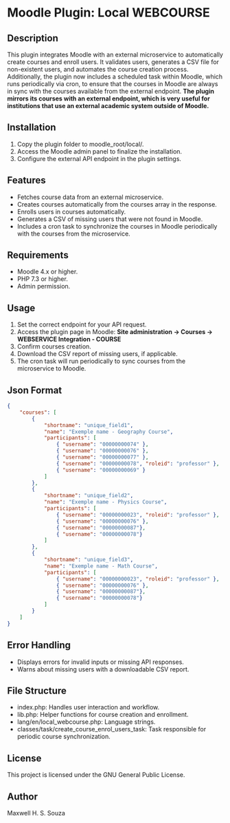 # Moodle Plugin: Local WEBCOURSE
## Description
This plugin integrates Moodle with an external microservice to automatically create courses and enroll users. It validates users, generates a CSV file for non-existent users, and automates the course creation process. Additionally, the plugin now includes a scheduled task within Moodle, which runs periodically via cron, to ensure that the courses in Moodle are always in sync with the courses available from the external endpoint.
**The plugin mirrors its courses with an external endpoint, which is very useful for institutions that use an external academic system outside of Moodle.**

## Installation
1. Copy the plugin folder to moodle_root/local/.
2. Access the Moodle admin panel to finalize the installation.
3. Configure the external API endpoint in the plugin settings.

## Features
 - Fetches course data from an external microservice.
 - Creates courses automatically from the courses array in the response.
 - Enrolls users in courses automatically.
 - Generates a CSV of missing users that were not found in Moodle.
 - Includes a cron task to synchronize the courses in Moodle periodically with the courses from the microservice.

## Requirements
 - Moodle 4.x or higher.
 - PHP 7.3 or higher.
 - Admin permission.

## Usage
1. Set the correct endpoint for your API request.
2. Access the plugin page in Moodle: **Site administration -> Courses -> WEBSERVICE Integration - COURSE**
3. Confirm courses creation.
4. Download the CSV report of missing users, if applicable.
5. The cron task will run periodically to sync courses from the microservice to Moodle.

## Json Format
```json
{
    "courses": [
        {
            "shortname": "unique_field1",
            "name": "Exemple name - Geography Course",
            "participants": [
                { "username": "00000000074" },
                { "username": "00000000076" },
                { "username": "00000000077" },
                { "username": "00000000078", "roleid": "professor" },
                { "username": "00000000069" }
            ]
        },
        {
            "shortname": "unique_field2",
            "name": "Exemple name - Physics Course",
            "participants": [
                { "username": "00000000023", "roleid": "professor" },
                { "username": "00000000076" },
                { "username": "00000000087"},
                { "username": "00000000078"}
            ]
        },
        {
            "shortname": "unique_field3",
            "name": "Exemple name - Math Course",
            "participants": [
                { "username": "00000000023", "roleid": "professor" },
                { "username": "00000000076" },
                { "username": "00000000087"},
                { "username": "00000000078"}
            ]
        }
    ]
}
```

## Error Handling
 - Displays errors for invalid inputs or missing API responses.
 - Warns about missing users with a downloadable CSV report.

## File Structure
 - index.php: Handles user interaction and workflow.
 - lib.php: Helper functions for course creation and enrollment.
 - lang/en/local_webcourse.php: Language strings.
 - classes/task/create_course_enrol_users_task: Task responsible for periodic course synchronization.

## License
This project is licensed under the GNU General Public License.

## Author
Maxwell H. S. Souza
